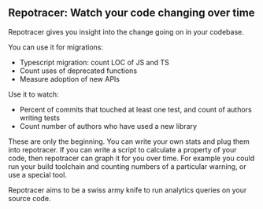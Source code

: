 ## Repotracer: Watch your code changing over time

Repotracer gives you insight into the change going on in your codebase.

You can use it for migrations:

- Typescript migration: count LOC of JS and TS
- Count uses of deprecated functions
- Measure adoption of new APIs

Use it to watch:

- Percent of commits that touched at least one test, and count of authors writing tests
- Count number of authors who have used a new library

These are only the beginning. You can write your own stats and plug them into repotracer. If you can write a script to calculate a property of your code, then repotracer can graph it for you over time. For example you could run your build toolchain and counting numbers of a particular warning, or use a special tool.

Repotracer aims to be a swiss army knife to run analytics queries on your source code.
